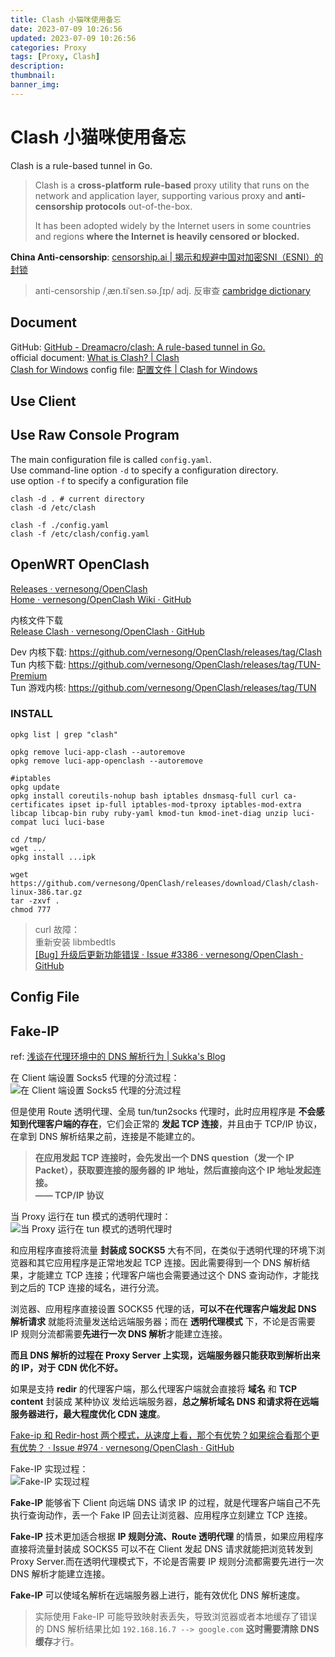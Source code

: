 ```yaml
---
title: Clash 小猫咪使用备忘
date: 2023-07-09 10:26:56
updated: 2023-07-09 10:26:56
categories: Proxy
tags: [Proxy, Clash]
description: 
thumbnail: 
banner_img: 
---
```


# Clash 小猫咪使用备忘

Clash is a rule-based tunnel in Go.

> Clash is a **cross-platform** **rule-based** proxy utility that runs on the network and application layer, supporting various proxy and **anti-censorship protocols** out-of-the-box.
> 
> It has been adopted widely by the Internet users in some countries and regions **where the Internet is heavily censored or blocked.**

**China Anti-censorship**: [censorship.ai | 揭示和规避中国对加密SNI（ESNI）的封锁](https://geneva.cs.umd.edu/zh/posts/china-censors-esni/esni/)

> anti-censorship /ˌæn.tiˈsen.sə.ʃɪp/ adj. 反审查 [cambridge dictionary](https://dictionary.cambridge.org/zhs/%E8%AF%8D%E5%85%B8/%E8%8B%B1%E8%AF%AD/anti-censorship)

## Document

GitHub: [GitHub - Dreamacro/clash: A rule-based tunnel in Go.](https://github.com/Dreamacro/clash)  
official document: [What is Clash? | Clash](https://dreamacro.github.io/clash/)  
[Clash for Windows](https://docs.cfw.lbyczf.com/) config file: [配置文件 | Clash for Windows](https://docs.cfw.lbyczf.com/contents/configfile.html)

## Use Client

## Use Raw Console Program

The main configuration file is called `config.yaml`.  
Use command-line option `-d` to specify a configuration directory.  
use option `-f` to specify a configuration file

```shell
clash -d . # current directory
clash -d /etc/clash

clash -f ./config.yaml
clash -f /etc/clash/config.yaml
```

## OpenWRT OpenClash

[Releases · vernesong/OpenClash](https://github.com/vernesong/OpenClash/releases)  
[Home · vernesong/OpenClash Wiki · GitHub](https://github.com/vernesong/OpenClash/wiki)

内核文件下载  
[Release Clash · vernesong/OpenClash · GitHub](https://github.com/vernesong/OpenClash/releases/tag/Clash)

Dev 内核下载: <https://github.com/vernesong/OpenClash/releases/tag/Clash>  
Tun 内核下载: <https://github.com/vernesong/OpenClash/releases/tag/TUN-Premium>  
Tun 游戏内核: <https://github.com/vernesong/OpenClash/releases/tag/TUN>

### INSTALL

```shell
opkg list | grep "clash"

opkg remove luci-app-clash --autoremove
opkg remove luci-app-openclash --autoremove

#iptables
opkg update
opkg install coreutils-nohup bash iptables dnsmasq-full curl ca-certificates ipset ip-full iptables-mod-tproxy iptables-mod-extra libcap libcap-bin ruby ruby-yaml kmod-tun kmod-inet-diag unzip luci-compat luci luci-base

cd /tmp/
wget ...
opkg install ...ipk

wget https://github.com/vernesong/OpenClash/releases/download/Clash/clash-linux-386.tar.gz
tar -zxvf .
chmod 777 
```

>curl 故障：  
>重新安装 libmbedtls  
[[Bug] 升级后更新功能错误 · Issue #3386 · vernesong/OpenClash · GitHub](https://github.com/vernesong/OpenClash/issues/3386)

## Config File

## Fake-IP 

ref: [浅谈在代理环境中的 DNS 解析行为 | Sukka's Blog](https://blog.skk.moe/post/what-happend-to-dns-in-proxy/)

在 Client 端设置 Socks5 代理的分流过程：  
![在 Client 端设置 Socks5 代理的分流过程](http://oss.whaleluo.top//blog/img/202307091454148.png-picsmall)

但是使用 Route 透明代理、全局 tun/tun2socks 代理时，此时应用程序是 **不会感知到代理客户端的存在**，它们会正常的 **发起 TCP 连接**，并且由于 TCP/IP 协议，在拿到 DNS 解析结果之前，连接是不能建立的。  

> **在应用发起 TCP 连接时，会先发出一个 DNS question（发一个 IP Packet），获取要连接的服务器的 IP 地址，然后直接向这个 IP 地址发起连接。**  
> 					                                                                                           **—— TCP/IP 协议**

当 Proxy 运行在 tun 模式的透明代理时：  
![当 Proxy 运行在 tun 模式的透明代理时](http://oss.whaleluo.top//blog/img/202307091516885.png-picsmall)

和应用程序直接将流量 **封装成 SOCKS5** 大有不同，在类似于透明代理的环境下浏览器和其它应用程序是正常地发起 TCP 连接。因此需要得到一个 DNS 解析结果，才能建立 TCP 连接；代理客户端也会需要通过这个 DNS 查询动作，才能找到之后的 TCP 连接的域名，进行分流。

浏览器、应用程序直接设置 SOCKS5 代理的话，**可以不在代理客户端发起 DNS 解析请求** 就能将流量发送给远端服务器；而在 **透明代理模式** 下，不论是否需要 IP 规则分流都需要**先进行一次 DNS 解析**才能建立连接。  

**而且 DNS 解析的过程在 Proxy Server 上实现，远端服务器只能获取到解析出来的 IP，对于 CDN 优化不好。**

如果是支持 **redir** 的代理客户端，那么代理客户端就会直接将 **域名** 和 **TCP content** 封装成 某种协议 发给远端服务器，**总之解析域名 DNS 和请求将在远端服务器进行，最大程度优化 CDN 速度**。

[Fake-ip 和 Redir-host 两个模式，从速度上看，那个有优势？如果综合看那个更有优势？ · Issue #974 · vernesong/OpenClash · GitHub](https://github.com/vernesong/OpenClash/issues/974)

Fake-IP 实现过程：  
![Fake-IP 实现过程](http://oss.whaleluo.top/blog/img/202307091530969.png-picsmall)

**Fake-IP** 能够省下 Client 向远端 DNS 请求 IP 的过程，就是代理客户端自己不先执行查询动作，丢一个 Fake IP 回去让浏览器、应用程序立刻建立 TCP 连接。

**Fake-IP** 技术更加适合根据 **IP 规则分流、Route 透明代理** 的情景，如果应用程序直接将流量封装成 SOCKS5 可以不在 Client 发起 DNS 请求就能把浏览转发到 Proxy Server.而在透明代理模式下，不论是否需要 IP 规则分流都需要先进行一次 DNS 解析才能建立连接。  

**Fake-IP** 可以使域名解析在远端服务器上进行，能有效优化 DNS 解析速度。

> 实际使用 Fake-IP 可能导致映射表丢失，导致浏览器或者本地缓存了错误的 DNS 解析结果比如 `192.168.16.7 --> google.com` **这时需要清除 DNS 缓存**才行。
